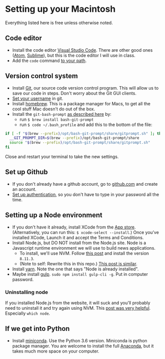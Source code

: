 # Setting up  your Macintosh

Everything listed here is free unless otherwise noted.

## Code editor

* Install the code editor [Visual Studio Code](https://code.visualstudio.com/download). There are other good ones ([Atom](https://atom.io/), [Sublime](https://www.sublimetext.com/3)), but this is the code editor I will use in class.
* Add the `code` command [to your path](https://code.visualstudio.com/docs/setup/mac).

## Version control system

* Install [Git](https://git-scm.com/downloads), our source code version control program. This will allow us to save our code in steps. Don't worry about the Git GUI clients.
* [Set your username](https://help.github.com/articles/setting-your-username-in-git/) in git.
* Install [homebrew](https://brew.sh/). This is a package manager for Macs, to get all the cool stuff Mac doesn't do out of the box.
* Install the `git-bash-prompt` [as described here](https://github.com/magicmonty/bash-git-prompt) by:
  * run `$ brew install bash-git-prompt`
  * run `$ code ~/.bash_profile` and add this to the bottom of the file:

``` bash
if [ -f "$(brew --prefix)/opt/bash-git-prompt/share/gitprompt.sh" ]; then
  __GIT_PROMPT_DIR=$(brew --prefix)/opt/bash-git-prompt/share
  source "$(brew --prefix)/opt/bash-git-prompt/share/gitprompt.sh"
fi
```

Close and restart your terminal to take the new settings.

## Set up Github

* If you don't already have a github account, go to [github.com](github.com) and create an account.
* [Set up authentication](https://help.github.com/articles/caching-your-github-password-in-git/), so you don't have to type in your password all the time.

## Setting up a Node environment

* If you don't have it already, install XCode from the [App store](https://itunes.apple.com/us/app/xcode/id497799835?mt=12). (Alternatively, you can run this: `$ xcode-select --install`.) Once you’ve installed XCode, Launch it and accept the Terms and Conditions.
* Install Node.js, but DO NOT install from the Node.js site. Node is a Javascript runtime environment we will use to build news applications.
  * To install, we'll use NVM. Follow [this post](https://yoember.com/nodejs/the-best-way-to-install-node-js/) and install the version `8.11.3`.
  * (Note to self: Rewrite this in this repo.) [This post is similar](https://medium.com/@itsromiljain/the-best-way-to-install-node-js-npm-and-yarn-on-mac-osx-4d8a8544987a).
* Install [yarn](https://yarnpkg.com/en/docs/install#mac-stable). Note the one that says "Node is already installed".
* Maybe install [gulp](https://gulpjs.com/). `sudo npm install gulp-cli -g`. Put in computer password.

### Uninstalling node

If you installed Node.js from the website, it will suck and you'll probably need to uninstall it and try again using NVM. This [post was very helpful](http://stackabuse.com/how-to-uninstall-node-js-from-mac-osx/). Especially `which node`.

## If we get into Python

* Install [miniconda](https://conda.io/miniconda.html). Use the Python 3.6 version. Miniconda is python package manager. You are welcome to install the full [Anaconda](https://conda.io/docs/user-guide/install/index.html), but it takes much more space on your computer.
